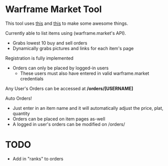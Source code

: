 # Warframe Market Tool

This tool uses [this](http://warframe.market) and [this](http://warframe.wikia.com) to make some awesome things.

Currently able to list items using (warframe.market's API).
  * Grabs lowest 10 buy and sell orders
  * Dynamically grabs pictures and links for each item's page

Registration is fully implemented
  * Orders can only be placed by logged-in users
    * These users must also have entered in valid warframe.market credentials

Any User's Orders can be accessed at **/orders/[USERNAME]**

Auto Orders!
  * Just enter in an item name and it will automatically adjust the price, plat, quantity
  * Orders can be placed on item pages as-well
  * A logged in user's orders can be modified on /orders/

# TODO
 * Add in "ranks" to orders
